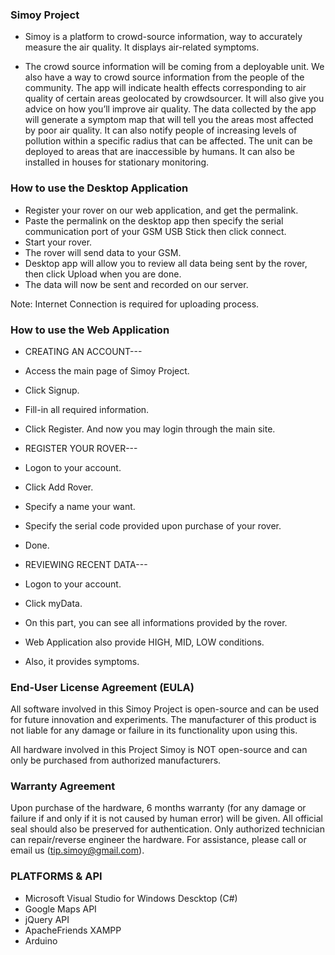 ### Simoy Project ###
- Simoy is a platform to crowd-source information, way to accurately measure
the air quality. It displays air-related symptoms.

- The crowd source information will be coming from a deployable unit. We also have a
way to crowd source information from the people of the community. The app will
indicate health effects corresponding to air quality of certain areas geolocated by
crowdsourcer. It will also give you advice on how you’ll improve air quality.
The data collected by the app will generate a symptom map that will tell you the
areas most affected by poor air quality. It can also notify people of increasing
levels of pollution within a specific radius that can be affected. The unit can be
deployed to areas that are inaccessible by humans. It can also be installed in
houses for stationary monitoring.

### How to use the Desktop Application ###

- Register your rover on our web application, and get the permalink.
- Paste the permalink on the desktop app then specify the serial communication port
	of your GSM USB Stick then click connect.
- Start your rover.
- The rover will send data to your GSM.
- Desktop app will allow you to review all data being sent by the rover, then click Upload
	when you are done.
- The data will now be sent and recorded on our server.

Note: Internet Connection is required for uploading process.

### How to use the Web Application ###

- CREATING AN ACCOUNT---
- Access the main page of Simoy Project.
- Click Signup.
- Fill-in all required information.
- Click Register. And now you may login through the main site.

- REGISTER YOUR ROVER---
- Logon to your account.
- Click Add Rover.
- Specify a name your want.
- Specify the serial code provided upon purchase of your rover.
- Done.

- REVIEWING RECENT DATA---
- Logon to your account.
- Click myData.
- On this part, you can see all informations provided by the rover.
- Web Application also provide HIGH, MID, LOW conditions.
- Also, it provides symptoms.

### End-User License Agreement (EULA) ###

All software involved in this Simoy Project is open-source and can be used
for future innovation and experiments. The manufacturer of this product is
not liable for any damage or failure in its functionality upon using this.

All hardware involved in this Project Simoy is NOT open-source and can only
be purchased from authorized manufacturers.

### Warranty Agreement ###

Upon purchase of the hardware, 6 months warranty (for any damage or failure
if and only if it is not caused by human error) will be given. All official
seal should also be preserved for authentication. Only authorized technician
can repair/reverse engineer the hardware.
For assistance, please call or email us (tip.simoy@gmail.com).

### PLATFORMS & API ###

- Microsoft Visual Studio for Windows Descktop (C#)
- Google Maps API
- jQuery API
- ApacheFriends XAMPP
- Arduino
